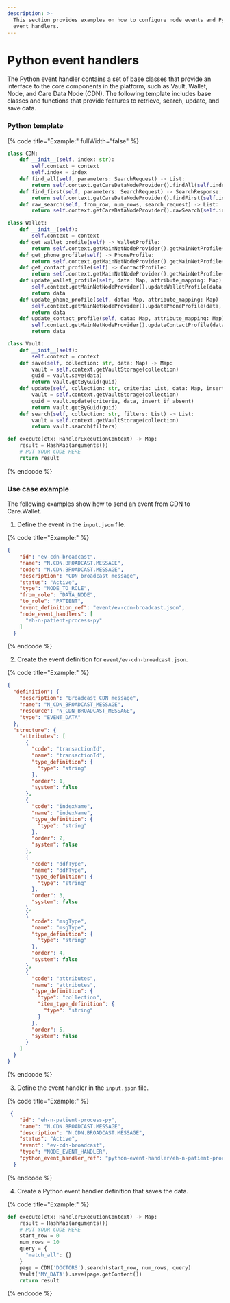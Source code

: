 ```yaml
---
description: >-
  This section provides examples on how to configure node events and Python
  event handlers.
---
```


# Python event handlers

The Python event handler contains a set of base classes that provide an interface to the core components in the platform, such as Vault, Wallet, Node, and Care Data Node (CDN). The following template includes base classes and functions that provide features to retrieve, search, update, and save data.

### Python template

{% code title="Example:" fullWidth="false" %}
```python
class CDN:
    def __init__(self, index: str):
        self.context = context
        self.index = index
    def find_all(self, parameters: SearchRequest) -> List:
        return self.context.getCareDataNodeProvider().findAll(self.index, parameters)
    def find_first(self, parameters: SearchRequest) -> SearchResponse:
        return self.context.getCareDataNodeProvider().findFirst(self.index, parameters)
    def raw_search(self, from_row, num_rows, search_request) -> List:
        return self.context.getCareDataNodeProvider().rawSearch(self.index, from_row, num_rows, search_request)

class Wallet:
    def __init__(self):
        self.context = context
    def get_wallet_profile(self) -> WalletProfile:
        return self.context.getMainNetNodeProvider().getMainNetProfile(ProfileType.WALLET)
    def get_phone_profile(self) -> PhoneProfile:
        return self.context.getMainNetNodeProvider().getMainNetProfile(ProfileType.PHONE)
    def get_contact_profile(self) -> ContactProfile:
        return self.context.getMainNetNodeProvider().getMainNetProfile(ProfileType.CONTACT)
    def update_wallet_profile(self, data: Map, attribute_mapping: Map) -> Map:
        self.context.getMainNetNodeProvider().updateWalletProfile(data, attribute_mapping)
        return data
    def update_phone_profile(self, data: Map, attribute_mapping: Map) -> Map:
        self.context.getMainNetNodeProvider().updatePhoneProfile(data, attribute_mapping)
        return data
    def update_contact_profile(self, data: Map, attribute_mapping: Map) -> Map:
        self.context.getMainNetNodeProvider().updateContactProfile(data, attribute_mapping)
        return data

class Vault:
    def __init__(self):
        self.context = context
    def save(self, collection: str, data: Map) -> Map:
        vault = self.context.getVaultStorage(collection)
        guid = vault.save(data)
        return vault.getByGuid(guid)
    def update(self, collection: str, criteria: List, data: Map, insert_if_absent: bool) -> Map:
        vault = self.context.getVaultStorage(collection)
        guid = vault.update(criteria, data, insert_if_absent)
        return vault.getByGuid(guid)
    def search(self, collection: str, filters: List) -> List:
        vault = self.context.getVaultStorage(collection)
        return vault.search(filters)

def execute(ctx: HandlerExecutionContext) -> Map:
    result = HashMap(arguments())
    # PUT YOUR CODE HERE
    return result
```
{% endcode %}

### Use case example

The following examples show how to send an event from CDN to Care.Wallet.

1. Define the event in the `input.json` file.

{% code title="Example:" %}
```json
{
    "id": "ev-cdn-broadcast",
    "name": "N.CDN.BROADCAST.MESSAGE",
    "code": "N.CDN.BROADCAST.MESSAGE",
    "description": "CDN broadcast message",
    "status": "Active",
    "type": "NODE_TO_ROLE",
    "from_role": "DATA_NODE",
    "to_role": "PATIENT",
    "event_definition_ref": "event/ev-cdn-broadcast.json",
    "node_event_handlers": [
      "eh-n-patient-process-py"
    ]
  }
```
{% endcode %}

2. Create the event definition for `event/ev-cdn-broadcast.json`_._

{% code title="Example:" %}
```json
{
  "definition": {
    "description": "Broadcast CDN message",
    "name": "N_CDN_BROADCAST_MESSAGE",
    "resource": "N_CDN_BROADCAST_MESSAGE",
    "type": "EVENT_DATA"
  },
  "structure": {
    "attributes": [
      {
        "code": "transactionId",
        "name": "transactionId",
        "type_definition": {
          "type": "string"
        },
        "order": 1,
        "system": false
      },
      {
        "code": "indexName",
        "name": "indexName",
        "type_definition": {
          "type": "string"
        },
        "order": 2,
        "system": false
      },
      {
        "code": "ddfType",
        "name": "ddfType",
        "type_definition": {
          "type": "string"
        },
        "order": 3,
        "system": false
      },
      {
        "code": "msgType",
        "name": "msgType",
        "type_definition": {
          "type": "string"
        },
        "order": 4,
        "system": false
      },
      {
        "code": "attributes",
        "name": "attributes",
        "type_definition": {
          "type": "collection",
          "item_type_definition": {
            "type": "string"
          }  
        },
        "order": 5,
        "system": false
      }
    ]
  }
}
```
{% endcode %}

3. Define the event handler in the `input.json` file.

{% code title="Example:" %}
```json
 {
    "id": "eh-n-patient-process-py",
    "name": "N.CDN.BROADCAST.MESSAGE",
    "description": "N.CDN.BROADCAST.MESSAGE",
    "status": "Active",
    "event": "ev-cdn-broadcast",
    "type": "NODE_EVENT_HANDLER",
    "python_event_handler_ref": "python-event-handler/eh-n-patient-process.py"
  }
```
{% endcode %}

4. Create a Python event handler definition that saves the data.

{% code title="Example:" %}
```python
def execute(ctx: HandlerExecutionContext) -> Map:
    result = HashMap(arguments())
    # PUT YOUR CODE HERE
    start_row = 0
    num_rows = 10
    query = {
      "match_all": {}
    }
    page = CDN('DOCTORS').search(start_row, num_rows, query)
    Vault('MY_DATA').save(page.getContent())
    return result
```
{% endcode %}
